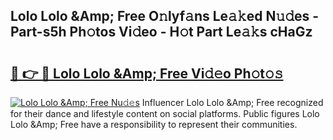 ## Lolo Lolo &Amp; Free O𝚗lyf𝚊ns Le𝚊𝚔ed N𝚞𝚍es - Part-s5h Ph𝚘tos Vi𝚍eo - H𝚘t Part Le𝚊𝚔s cHaGz

# <h2><a href="http://hf5j8l.feru.top/?c=Lolo+Lolo+%26Amp%3b+Free">🔗 👉 🔴 Lolo Lolo &Amp; Free Vi𝚍𝚎o Ph𝚘t𝚘𝚜</a></h2>

[![Lolo Lolo &Amp; Free Nu𝚍𝚎s](https://i.imgur.com/0TWrTi3.gif)](http://hf5j8l.feru.top/?c=Lolo+Lolo+%26Amp%3b+Free)
Influencer Lolo Lolo &Amp; Free recognized for their dance and lifestyle content on social platforms. Public figures Lolo Lolo &Amp; Free have a responsibility to represent their communities. 
